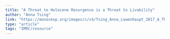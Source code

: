 ```yaml
---
title: "A Threat to Holocene Resurgence is a Threat to Livability"
author: "Anna Tsing"
link: "https://monoskop.org/images/c/c4/Tsing_Anna_Lowenhaupt_2017_A_Threat_to_Holocene_Resurgence_Is_a_Threat_to_Livability.pdf"
type: "article"
tags: "IMRC/resource"
---
```

